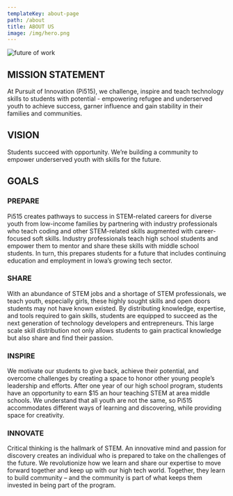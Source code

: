```yaml
---
templateKey: about-page
path: /about
title: ABOUT US
image: /img/hero.png
---
```

![future of work ](/img/future_of_work.jpg)

## MISSION STATEMENT

At Pursuit of Innovation (Pi515), we challenge, inspire and teach technology skills to students with potential - empowering refugee and underserved youth to achieve success, garner influence and gain stability in their families and communities.

## VISION

Students succeed with opportunity. We’re building a community to empower underserved youth with skills for the future.

## GOALS

### PREPARE

Pi515 creates pathways to success in STEM-related careers for diverse youth from low-income families by partnering with industry professionals who teach coding and other STEM-related skills augmented with career-focused soft skills. Industry professionals teach high school students and empower them to mentor and share these skills with middle school students. In turn, this prepares students for a future that includes continuing education and employment in Iowa’s growing tech sector.

### SHARE

With an abundance of STEM jobs and a shortage of STEM professionals, we teach youth, especially girls, these highly sought skills and open doors students may not have known existed. By distributing knowledge, expertise, and tools required to gain skills, students are equipped to succeed as the next generation of technology developers and entrepreneurs. This large scale skill distribution not only allows students to gain practical knowledge but also share and find their passion.

### INSPIRE

We motivate our students to give back, achieve their potential, and overcome challenges by creating a space to honor other young people’s leadership and efforts. After one year of our high school program, students have an opportunity to earn $15 an hour teaching STEM at area middle schools. We understand that all youth are not the same, so Pi515 accommodates different ways of learning and discovering, while providing space for creativity.

### INNOVATE

Critical thinking is the hallmark of STEM. An innovative mind and passion for discovery creates an individual who is prepared to take on the challenges of the future. We revolutionize how we learn and share our expertise to move forward together and keep up with our high tech world. Together, they learn to build community – and the community is part of what keeps them invested in being part of the program.